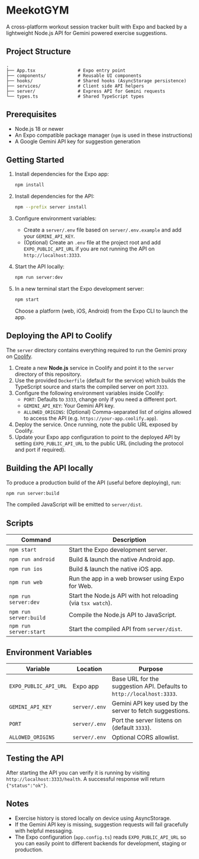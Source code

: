 # MeekotGYM

A cross-platform workout session tracker built with Expo and backed by a lightweight Node.js API for Gemini powered exercise suggestions.

## Project Structure

```
.
├── App.tsx                # Expo entry point
├── components/            # Reusable UI components
├── hooks/                 # Shared hooks (AsyncStorage persistence)
├── services/              # Client side API helpers
├── server/                # Express API for Gemini requests
└── types.ts               # Shared TypeScript types
```

## Prerequisites

- Node.js 18 or newer
- An Expo compatible package manager (`npm` is used in these instructions)
- A Google Gemini API key for suggestion generation

## Getting Started

1. Install dependencies for the Expo app:

   ```bash
   npm install
   ```

2. Install dependencies for the API:

   ```bash
   npm --prefix server install
   ```

3. Configure environment variables:

   - Create a `server/.env` file based on `server/.env.example` and add your `GEMINI_API_KEY`.
   - (Optional) Create an `.env` file at the project root and add `EXPO_PUBLIC_API_URL` if you are not running the API on `http://localhost:3333`.

4. Start the API locally:

   ```bash
   npm run server:dev
   ```

5. In a new terminal start the Expo development server:

   ```bash
   npm start
   ```

   Choose a platform (web, iOS, Android) from the Expo CLI to launch the app.

## Deploying the API to Coolify

The `server` directory contains everything required to run the Gemini proxy on [Coolify](https://coolify.io/).

1. Create a new **Node.js** service in Coolify and point it to the `server` directory of this repository.
2. Use the provided `Dockerfile` (default for the service) which builds the TypeScript source and starts the compiled server on port `3333`.
3. Configure the following environment variables inside Coolify:
   - `PORT`: Defaults to `3333`, change only if you need a different port.
   - `GEMINI_API_KEY`: Your Gemini API key.
   - `ALLOWED_ORIGINS`: (Optional) Comma-separated list of origins allowed to access the API (e.g. `https://your-app.coolify.app`).
4. Deploy the service. Once running, note the public URL exposed by Coolify.
5. Update your Expo app configuration to point to the deployed API by setting `EXPO_PUBLIC_API_URL` to the public URL (including the protocol and port if required).

## Building the API locally

To produce a production build of the API (useful before deploying), run:

```bash
npm run server:build
```

The compiled JavaScript will be emitted to `server/dist`.

## Scripts

| Command | Description |
| ------- | ----------- |
| `npm start` | Start the Expo development server. |
| `npm run android` | Build & launch the native Android app. |
| `npm run ios` | Build & launch the native iOS app. |
| `npm run web` | Run the app in a web browser using Expo for Web. |
| `npm run server:dev` | Start the Node.js API with hot reloading (via `tsx watch`). |
| `npm run server:build` | Compile the Node.js API to JavaScript. |
| `npm run server:start` | Start the compiled API from `server/dist`. |

## Environment Variables

| Variable | Location | Purpose |
| -------- | -------- | ------- |
| `EXPO_PUBLIC_API_URL` | Expo app | Base URL for the suggestion API. Defaults to `http://localhost:3333`. |
| `GEMINI_API_KEY` | `server/.env` | Gemini API key used by the server to fetch suggestions. |
| `PORT` | `server/.env` | Port the server listens on (default `3333`). |
| `ALLOWED_ORIGINS` | `server/.env` | Optional CORS allowlist. |

## Testing the API

After starting the API you can verify it is running by visiting `http://localhost:3333/health`. A successful response will return `{"status":"ok"}`.

## Notes

- Exercise history is stored locally on device using AsyncStorage.
- If the Gemini API key is missing, suggestion requests will fail gracefully with helpful messaging.
- The Expo configuration (`app.config.ts`) reads `EXPO_PUBLIC_API_URL` so you can easily point to different backends for development, staging or production.
